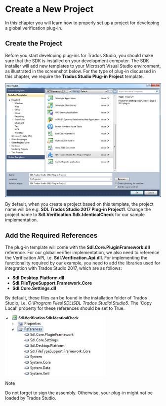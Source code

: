 Create a New Project
====

In this chapter you will learn how to properly set up a project for developing a global verification plug-in.

Create the Project
-----
Before you start developing plug-ins for Trados Studio, you should make sure that the SDK is installed on your development computer. The SDK installer will add new templates to your Microsoft Visual Studio environment, as illustrated in the screenshot below. For the type of plug-in discussed in this chapter, we require the **Trados Studio Plug-in Project** template.

<img style="display:block; " src="images/PlugInTemplate.jpg"/>

By default, when you create a project based on this template, the project name will be e.g. **SDL Trados Studio 2017 Plug-in Project1**. Change the project name to **Sdl.Verification.Sdk.IdenticalCheck** for our sample implementation.

Add the Required References
-----
The plug-in template will come with the **Sdl.Core.PluginFramework.dll** reference. For our global verifier implementation, we also need to reference the Verification API, i.e. **Sdl.Verification.Api.dll**. For implementing the functionality required by our example, you need to add the libraries used for integration with Trados Studio 2017, which are as follows:

* **Sdl.Desktop.Platform.dll**
* **Sdl.FileTypeSupport.Framework.Core**
* **Sdl.Core.Settings.dll**
  
By default, these files can be found in the installation folder of Trados Studio, i.e. *C:\Program Files\SDL\SDL Trados Studio\Studio5*. The 'Copy Local' property for these references should be set to True.

<img style="display:block; " src="images/GlobalVerifierRef.jpg"/>

> [!NOTE]
> Do not forget to sign the assembly. Otherwise, your plug-in might not be loaded by Trados Studio.